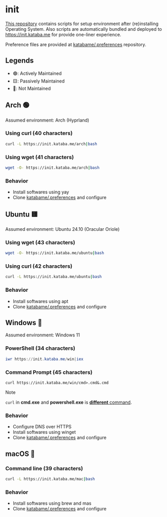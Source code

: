 # init

[This repository](https://github.com/katabame/init/) contains scripts for setup environment after (re)installing Operating System.
Also scripts are automatically bundled and deployed to <https://init.kataba.me> for provide one-liner experience.

Preference files are provided at [katabame/.preferences](https://github.com/katabame/.preferences) repository.

## Legends
* 🟢: Actively Maintained
* 🟨: Passively Maintained
* 🔺: Not Maintained

## Arch 🟢

Assumed environment: Arch (Hyprland)

### Using curl (40 characters)
```bash
curl -L https://init.kataba.me/arch|bash
```

### Using wget (41 characters)
```bash
wget -O- https://init.kataba.me/arch|bash
```


### Behavior
* Install softwares using yay
* Clone [katabame/.preferences](https://github.com/katabame/.preferences) and configure

## Ubuntu 🟨

Assumed environment: Ubuntu 24.10 (Oracular Oriole)

### Using wget (43 characters)
```bash
wget -O- https://init.kataba.me/ubuntu|bash
```

### Using curl (42 characters)
```bash
curl -L https://init.kataba.me/ubuntu|bash
```

### Behavior
* Install softwares using apt
* Clone [katabame/.preferences](https://github.com/katabame/.preferences) and configure


## Windows 🔺

Assumed environment: Windows 11

### PowerShell (34 characters)

```powershell
iwr https://init.kataba.me/win|iex
```

### Command Prompt (45 characters)

```batchfile
curl https://init.kataba.me/win/cmd>.cmd&.cmd
```

> [!Note]
> `curl` in **cmd.exe** and **powershell.exe** is [**different** command](https://curl.se/windows/microsoft.html).

### Behavior

* Configure DNS over HTTPS
* Install softwares using winget
* Clone [katabame/.preferences](https://github.com/katabame/.preferences) and configure


## macOS 🔺

### Command line (39 characters)
```bash
curl -L https://init.kataba.me/mac|bash
```

### Behavior
* Install softwares using brew and mas
* Clone [katabame/.preferences](https://github.com/katabame/.preferences) and configure
